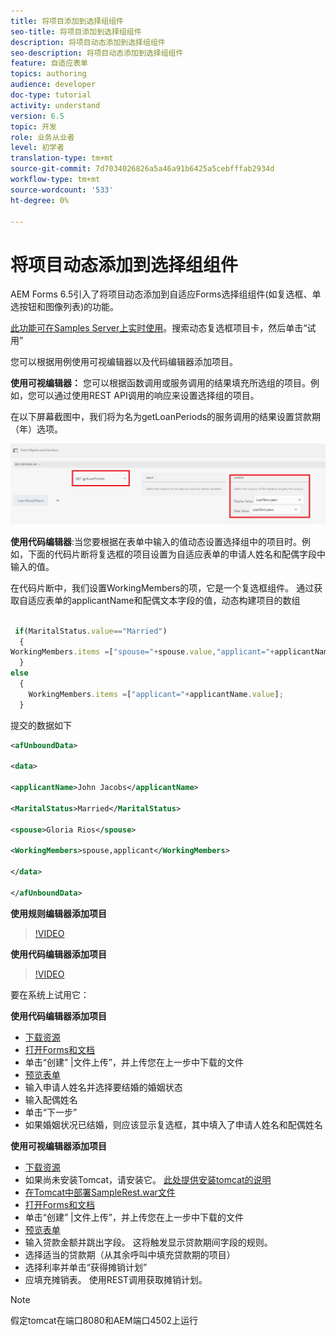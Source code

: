 ```yaml
---
title: 将项目添加到选择组组件
seo-title: 将项目添加到选择组组件
description: 将项目动态添加到选择组组件
seo-description: 将项目动态添加到选择组组件
feature: 自适应表单
topics: authoring
audience: developer
doc-type: tutorial
activity: understand
version: 6.5
topic: 开发
role: 业务从业者
level: 初学者
translation-type: tm+mt
source-git-commit: 7d7034026826a5a46a91b6425a5cebfffab2934d
workflow-type: tm+mt
source-wordcount: '533'
ht-degree: 0%

---
```




# 将项目动态添加到选择组组件

AEM Forms 6.5引入了将项目动态添加到自适应Forms选择组组件(如复选框、单选按钮和图像列表)的功能。

[此功能可在Samples Server上实时使用](https://forms.enablementadobe.com/content/samples/samples.html?query=0)。搜索动态复选框项目卡，然后单击“试用”


您可以根据用例使用可视编辑器以及代码编辑器添加项目。

**使用可视编辑器：** 您可以根据函数调用或服务调用的结果填充所选组的项目。例如，您可以通过使用REST API调用的响应来设置选择组的项目。

在以下屏幕截图中，我们将为名为getLoanPeriods的服务调用的结果设置贷款期（年）选项。

![规则编辑器](assets/ruleeditor.png)

**使用代码编辑器**:当您要根据在表单中输入的值动态设置选择组中的项目时。例如，下面的代码片断将复选框的项目设置为自适应表单的申请人姓名和配偶字段中输入的值。

在代码片断中，我们设置WorkingMembers的项，它是一个复选框组件。 通过获取自适应表单的applicantName和配偶文本字段的值，动态构建项目的数组

```javascript
 
 if(MaritalStatus.value=="Married")
  {
WorkingMembers.items =["spouse="+spouse.value,"applicant="+applicantName.value];
  }
else
  {
    WorkingMembers.items =["applicant="+applicantName.value];
  }
```

提交的数据如下

```xml
<afUnboundData>

<data>

<applicantName>John Jacobs</applicantName>

<MaritalStatus>Married</MaritalStatus>

<spouse>Gloria Rios</spouse>

<WorkingMembers>spouse,applicant</WorkingMembers>

</data>

</afUnboundData>
```

**使用规则编辑器添加项目**

>[!VIDEO](https://video.tv.adobe.com/v/26847?quality=12&learn=on)

**使用代码编辑器添加项目**

>[!VIDEO](https://video.tv.adobe.com/v/26848?quality=12&learn=on)

要在系统上试用它：

**使用代码编辑器添加项目**

* [下载资源](assets/usingthecodeeditor.zip)
* [打开Forms和文档](http://localhost:4502/aem/forms.html/content/dam/formsanddocuments)
* 单击“创建” |文件上传”，并上传您在上一步中下载的文件
* [预览表单](http://localhost:4502/content/dam/formsanddocuments/simpleform/jcr:content?wcmmode=disabled)
* 输入申请人姓名并选择要结婚的婚姻状态
* 输入配偶姓名
* 单击“下一步”
* 如果婚姻状况已结婚，则应该显示复选框，其中填入了申请人姓名和配偶姓名

**使用可视编辑器添加项目**

* [下载资源](assets/usingthevisualeditor.zip)
* 如果尚未安装Tomcat，请安装它。 [此处提供安装tomcat的说明](https://docs.adobe.com/content/help/en/experience-manager-learn/forms/ic-print-channel-tutorial/introduction.html)
* [在Tomcat中部署SampleRest.war文件](https://forms.enablementadobe.com/content/DemoServerBundles/SampleRest.war)
* [打开Forms和文档](http://localhost:4502/aem/forms.html/content/dam/formsanddocuments)
* 单击“创建” |文件上传”，并上传您在上一步中下载的文件
* [预览表单](http://localhost:4502/content/dam/formsanddocuments/amortizationschedule/jcr:content?wcmmode=disabled)
* 输入贷款金额并跳出字段。 这将触发显示贷款期间字段的规则。
* 选择适当的贷款期（从其余呼叫中填充贷款期的项目）
* 选择利率并单击“获得摊销计划”
* 应填充摊销表。 使用REST调用获取摊销计划。

>[!NOTE]
> 假定tomcat在端口8080和AEM端口4502上运行
